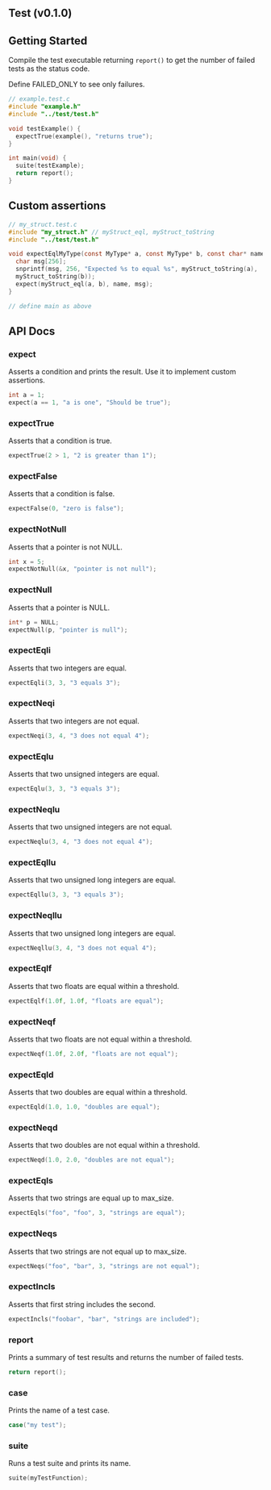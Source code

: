 Test (v0.1.0)
---

## Getting Started

Compile the test executable returning `report()` to get the number of
failed tests as the status code.

Define FAILED_ONLY to see only failures.

```c
// example.test.c
#include "example.h"
#include "../test/test.h"

void testExample() {
  expectTrue(example(), "returns true");
}

int main(void) {
  suite(testExample);
  return report();
}
```

## Custom assertions

```c
// my_struct.test.c
#include "my_struct.h" // myStruct_eql, myStruct_toString
#include "../test/test.h"

void expectEqlMyType(const MyType* a, const MyType* b, const char* name) {
  char msg[256];
  snprintf(msg, 256, "Expected %s to equal %s", myStruct_toString(a),
  myStruct_toString(b));
  expect(myStruct_eql(a, b), name, msg);
}

// define main as above
```

## API Docs

### expect

Asserts a condition and prints the result. Use it to implement custom assertions.

```c
int a = 1;
expect(a == 1, "a is one", "Should be true");
```


### expectTrue

Asserts that a condition is true.

```c
expectTrue(2 > 1, "2 is greater than 1");
```


### expectFalse

Asserts that a condition is false.

```c
expectFalse(0, "zero is false");
```


### expectNotNull

Asserts that a pointer is not NULL.

```c
int x = 5;
expectNotNull(&x, "pointer is not null");
```


### expectNull

Asserts that a pointer is NULL.

```c
int* p = NULL;
expectNull(p, "pointer is null");
```


### expectEqli

Asserts that two integers are equal.

```c
expectEqli(3, 3, "3 equals 3");
```


### expectNeqi

Asserts that two integers are not equal.

```c
expectNeqi(3, 4, "3 does not equal 4");
```


### expectEqlu

Asserts that two unsigned integers are equal.

```c
expectEqlu(3, 3, "3 equals 3");
```


### expectNeqlu

Asserts that two unsigned integers are not equal.

```c
expectNeqlu(3, 4, "3 does not equal 4");
```


### expectEqllu

Asserts that two unsigned long integers are equal.

```c
expectEqllu(3, 3, "3 equals 3");
```


### expectNeqllu

Asserts that two unsigned long integers are equal.

```c
expectNeqllu(3, 4, "3 does not equal 4");
```


### expectEqlf

Asserts that two floats are equal within a threshold.

```c
expectEqlf(1.0f, 1.0f, "floats are equal");
```


### expectNeqf

Asserts that two floats are not equal within a threshold.

```c
expectNeqf(1.0f, 2.0f, "floats are not equal");
```


### expectEqld

Asserts that two doubles are equal within a threshold.

```c
expectEqld(1.0, 1.0, "doubles are equal");
```


### expectNeqd

Asserts that two doubles are not equal within a threshold.

```c
expectNeqd(1.0, 2.0, "doubles are not equal");
```


### expectEqls

Asserts that two strings are equal up to max_size.

```c
expectEqls("foo", "foo", 3, "strings are equal");
```


### expectNeqs

Asserts that two strings are not equal up to max_size.

```c
expectNeqs("foo", "bar", 3, "strings are not equal");
```


### expectIncls

Asserts that first string includes the second.

```c
expectIncls("foobar", "bar", "strings are included");
```


### report

Prints a summary of test results and returns the number of failed tests.

```c
return report();
```


### case

Prints the name of a test case.

```c
case("my test");
```


### suite

Runs a test suite and prints its name.

```c
suite(myTestFunction);
```


